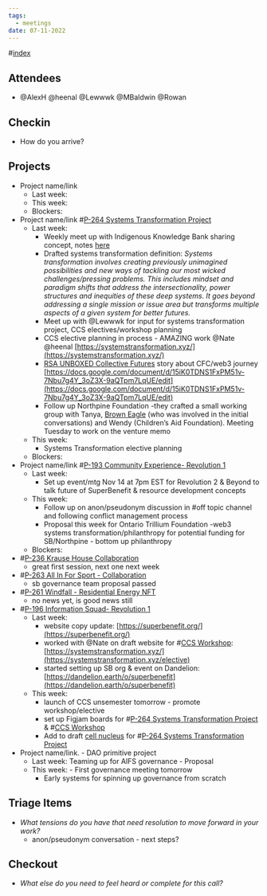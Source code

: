 ```yaml
---
tags:
  - meetings
date: 07-11-2022
---
```

#[index](notes/general-circle/old-gc-meetings/index.md) 
## Attendees
- @AlexH @heenal @Lewwwk @MBaldwin @Rowan  

## Checkin
- How do you arrive?

## Projects
- Project name/link
	- Last week:
	- This week:
	- Blockers:
- Project name/link #[P-264 Systems Transformation Project](P-264%20Systems%20Transformation%20Project) 
	- Last week: 
		- Weekly meet up with Indigenous Knowledge Bank sharing concept, notes [here](https://app.clarity.so/superbenefit/notes/f166a619-b270-47a9-9579-8a71cc645f0e)
		- Drafted systems transformation definition: _Systems transformation involves creating previously unimagined possibilities and new ways of tackling our most wicked challenges/pressing problems.  This includes mindset and paradigm shifts that address the intersectionality, power structures and inequities of these deep systems. It goes beyond addressing a single mission or issue area but transforms multiple aspects of a given system for better futures._
		- Meet up with @Lewwwk for input for systems transformation project, CCS electives/workshop planning
		- CCS elective planning in process - AMAZING work @Nate @heenal [https://systemstransformation.xyz/](https://systemstransformation.xyz/) 
		- [RSA UNBOXED Collective Futures](https://www.thersa.org/unboxed) story about CFC/web3 journey [https://docs.google.com/document/d/15iK0TDNS1FxPM51v-7Nbu7g4Y_3oZ3X-9aQTpm7LqUE/edit](https://docs.google.com/document/d/15iK0TDNS1FxPM51v-7Nbu7g4Y_3oZ3X-9aQTpm7LqUE/edit)  
		- Follow up Northpine Foundation -they crafted a small working group with Tanya, [Brown Eagle](https://www.linkedin.com/in/brown-eagle-708531171/) (who was involved in the initial conversations) and Wendy (Children’s Aid Foundation). Meeting Tuesday to work on the venture memo
	- This week:
		- Systems Transformation elective planning 
	- Blockers:
- Project name/link #[P-193 Community Experience- Revolution 1](P-193%20Community%20Experience-%20Revolution%201) 
	- Last week:
		- Set up event/mtg Nov 14 at 7pm EST for Revolution 2 & Beyond to talk future of SuperBenefit & resource development concepts
	- This week:
		- Follow up on anon/pseudonym discussion in #off topic channel and following conflict management process
		- Proposal this week for Ontario Trillium Foundation -web3 systems transformation/philanthropy for potential funding for SB/Northpine - bottom up philanthropy
	- Blockers:
- #[P-236 Krause House Collaboration](P-236%20Krause%20House%20Collaboration)
	- great first session, next one next week
- #[P-263 All In For Sport - Collaboration](P-263%20All%20In%20For%20Sport%20-%20Collaboration)  
	- sb governance team proposal passed
- #[P-261 Windfall - Residential Energy NFT](P-261%20Windfall%20-%20Residential%20Energy%20NFT)
	- no news yet, is good news still 
- #[P-196 Information Squad- Revolution 1](P-196%20Information%20Squad-%20Revolution%201)
	- Last week:
		- website copy update: [https://superbenefit.org/](https://superbenefit.org/) 
		- worked with @Nate on draft website for #[CCS Workshop](CCS%20Workshop): [https://systemstransformation.xyz/](https://systemstransformation.xyz/elective)
		- started setting up SB org & event on Dandelion: [https://dandelion.earth/o/superbenefit](https://dandelion.earth/o/superbenefit)  
	- This week:
		- launch of CCS unsemester tomorrow - promote workshop/elective
		- set up Figjam boards for #[P-264 Systems Transformation Project](P-264%20Systems%20Transformation%20Project) &  #[CCS Workshop](CCS%20Workshop) 
		- Add to draft [cell nucleus](https://app.clarity.so/superbenefit/notes/30f4e383-8a3c-4364-89e3-26682ca3051f) for #[P-264 Systems Transformation Project](P-264%20Systems%20Transformation%20Project) 
- Project name/link. - DAO primitive project
	- Last week: Teaming up for AIFS governance - Proposal
	- This week: - First governance meeting tomorrow
		- Early systems for spinning up governance from scratch

## Triage Items
- _What tensions do you have that need resolution to move forward in your work?_
	- anon/pseudonym conversation - next steps?

## Checkout
- _What else do you need to feel heard or complete for this call?_
